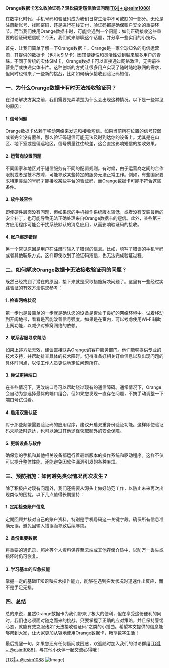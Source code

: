**Orange数据卡怎么收验证码？轻松搞定短信验证问题[[TG💪+ @esim1088](https://t.me/s/esim1088)]**

在数字化时代，手机号码和验证码成为我们日常生活中不可或缺的一部分。无论是注册新账号、找回密码，还是进行在线支付，验证码都是确保账户安全的重要环节。而当我们使用Orange数据卡时，可能会遇到一个问题：如何正确接收这些重要的验证码短信呢？今天，我们就来聊聊这个话题，并分享一些实用的小技巧。

首先，让我们简单了解一下Orange数据卡。Orange是一家全球知名的电信运营商，其提供的数据卡（也叫eSIM卡）因其便捷性和灵活性受到越来越多用户的青睐。不同于传统的实体SIM卡，Orange数据卡可以直接通过网络激活，无需前往营业厅或快递实体卡片。这种创新的方式让很多用户实现了随时随地联网的需求，但同时也带来了一些新的挑战，比如如何确保接收到验证码短信。

### 一、为什么Orange数据卡有时无法接收验证码？

在讨论解决方案之前，我们需要先弄清楚为什么会出现这种情况。以下是一些常见的原因：

#### 1. **信号问题**
   Orange数据卡依赖于移动网络来发送和接收短信。如果当前所在位置的信号较弱或者完全没有覆盖，那么验证码短信可能无法及时到达你的设备上。尤其是在山区、地下室或是偏远地区，信号质量往往较差，这会直接影响短信的接收效果。

#### 2. **运营商设置问题**
   不同国家和地区对于短信服务有不同的配置规则。有时候，由于运营商之间的合作限制或者是技术故障，可能导致某些特定的服务无法正常工作。例如，有些国家要求特定类型的号码才能接收某些平台的验证码，而Orange数据卡可能不符合这些条件。

#### 3. **软件兼容性**
   即使硬件层面没有问题，但如果您的手机操作系统版本较低，或者没有安装最新的安全补丁，也可能导致无法正确处理来自Orange数据卡的短信。此外，某些第三方应用程序可能会干扰系统默认的消息应用，从而影响验证码的接收。

#### 4. **账户绑定错误**
   另一个常见原因是用户在注册时输入了错误的信息。比如，填写了错误的手机号码或者其他联系方式，这样即使收到了验证码短信，也无法完成验证过程。

### 二、如何解决Orange数据卡无法接收验证码的问题？

既然已经找到了潜在的原因，接下来就是采取措施解决问题了。这里有一些经过实践验证的有效方法供您参考：

#### 1. **检查网络状况**
   第一步也是最简单的一步就是确认您的设备是否处于良好的网络环境中。试着移动到开阔地带，看看是否能改善信号强度。如果是在室内，可以考虑使用Wi-Fi辅助上网功能，以减少对蜂窝网络的依赖。

#### 2. **联系客服寻求帮助**
   如果上述方法无效，建议直接联系Orange的客户服务部门。他们能够提供专业的技术支持，并帮助排查具体的技术障碍。记得准备好相关订单信息以及出现问题的具体时间点，以便工作人员更快地定位问题所在。

#### 3. **尝试更换端口**
   在某些情况下，更改端口号可以帮助绕过现有的通信障碍。通常情况下，Orange会自动为您选择最优的端口组合，但如果您发现一直存在问题，不妨手动调整一下端口号试试看。

#### 4. **启用双重认证**
   对于那些频繁需要验证码的应用程序，建议开启双重身份验证功能。这样即使验证码未能及时送达，也可以通过其他途径获取额外的安全保障。

#### 5. **更新设备与软件**
   确保您的手机和其他相关设备都运行着最新版本的操作系统和驱动程序。这样不仅可以提升整体性能，还能避免因软件漏洞引发的各种麻烦。

### 三、预防措施：如何避免类似情况再次发生？

除了积极应对现有问题外，我们还需要从源头上做好防范工作，以防止未来再次出现类似的困扰。以下几点值得长期坚持：

#### 1. **定期检查账户信息**
   定期回顾并核对自己的账户资料，特别是手机号码这一关键字段。确保所有信息准确无误，避免因输入错误而导致后续麻烦。

#### 2. **备份重要数据**
   将重要的通讯录、照片等个人资料保存至云端或其他存储介质中，以防万一丢失或损坏时仍可恢复。

#### 3. **学习基本的应急技能**
   掌握一定的基础IT知识和技术操作能力，能够在遇到突发状况时迅速作出反应，而不是手足无措。

### 四、总结

总的来说，虽然Orange数据卡为我们带来了极大的便利，但在享受这份便利的同时，我们也必须面对随之而来的挑战。只要掌握了正确的应对策略，并且保持警惕心态，就能有效克服诸如“无法接收验证码”之类的小插曲。希望本文提供的信息能够帮到大家，让大家更加从容地使用Orange数据卡，畅享数字生活！

最后提醒一句，如果您还有任何疑问或困惑，欢迎随时加入我们的讨论群组[[TG💪+ @esim1088](https://t.me/s/esim1088)]，与其他小伙伴一起交流心得哦！

[[TG💪+ @esim1088](https://t.me/s/esim1088) ![Image](https://i.postimg.cc/4NQfJmqS/Snipaste-2025-05-13-00-14-12.png)]